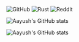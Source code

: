 ![GitHub](https://img.shields.io/badge/github-%23121011.svg?style=for-the-badge&logo=github&logoColor=white) ![Rust](https://img.shields.io/badge/rust-%23000000.svg?style=for-the-badge&logo=rust&logoColor=white)  ![Reddit](https://img.shields.io/badge/Reddit-%23FF4500.svg?style=for-the-badge&logo=Reddit&logoColor=white)

![Aayush's GitHub stats](https://github-readme-stats.vercel.app/api?username=aayushx402&hide=contribs,prs)

![Aayush's GitHub stats](https://github-readme-stats.vercel.app/api?username=aayushx402&show=reviews,discussions_started,discussions_answered,prs_merged,prs_merged_percentage)


<!---
aayushx402/aayushx402 is a ✨ special ✨ repository because its `README.md` (this file) appears on your GitHub profile.
You can click the Preview link to take a look at your changes.
--->
